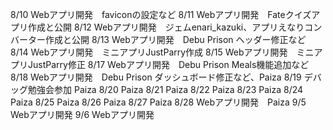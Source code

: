 8/10 Webアプリ開発　faviconの設定など
8/11 Webアプリ開発　Fateクイズアプリ作成と公開
8/12 Webアプリ開発　ジェムenari_kazuki、アプリえなりコンバーター作成と公開
8/13 Webアプリ開発　Debu Prison ヘッダー修正など
8/14 Webアプリ開発　ミニアプリJustParry作成
8/15 Webアプリ開発　ミニアプリJustParry修正
8/17 Webアプリ開発　Debu Prison Meals機能追加など
8/18 Webアプリ開発　Debu Prison ダッシュボード修正など、Paiza
8/19 デバッグ勉強会参加 Paiza
8/20 Paiza
8/21 Paiza
8/22 Paiza
8/23 Paiza
8/24 Paiza
8/25 Paiza
8/26 Paiza
8/27 Paiza
8/28 Webアプリ開発　Paiza
9/5 Webアプリ開発
9/6 Webアプリ開発
